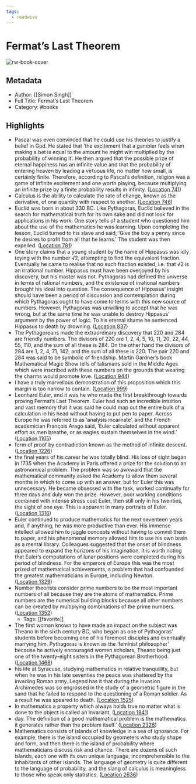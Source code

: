 ```yaml
---
tags:
  - readwise
---
```


# Fermat’s Last Theorem

![rw-book-cover](https://images-na.ssl-images-amazon.com/images/I/51dFb4TnT-L._SL200_.jpg)

## Metadata
- Author: [[Simon Singh]]
- Full Title: Fermat’s Last Theorem
- Category: #books

## Highlights
- Pascal was even convinced that he could use his theories to justify a belief in God. He stated that ‘the excitement that a gambler feels when making a bet is equal to the amount he might win multiplied by the probability of winning it’. He then argued that the possible prize of eternal happiness has an infinite value and that the probability of entering heaven by leading a virtuous life, no matter how small, is certainly finite. Therefore, according to Pascal’s definition, religion was a game of infinite excitement and one worth playing, because multiplying an infinite prize by a finite probability results in infinity. ([Location 741](https://readwise.io/to_kindle?action=open&asin=B009UKUGXC&location=741))
- Calculus is the ability to calculate the rate of change, known as the derivative, of one quantity with respect to another. ([Location 746](https://readwise.io/to_kindle?action=open&asin=B009UKUGXC&location=746))
- Euclid was born in about 330 BC. Like Pythagoras, Euclid believed in the search for mathematical truth for its own sake and did not look for applications in his work. One story tells of a student who questioned him about the use of the mathematics he was learning. Upon completing the lesson, Euclid turned to his slave and said, ‘Give the boy a penny since he desires to profit from all that he learns.’ The student was then expelled. ([Location 781](https://readwise.io/to_kindle?action=open&asin=B009UKUGXC&location=781))
- One story claims that a young student by the name of Hippasus was idly toying with the number √2, attempting to find the equivalent fraction. Eventually he came to realise that no such fraction existed, i.e. that √2 is an irrational number. Hippasus must have been overjoyed by his discovery, but his master was not. Pythagoras had defined the universe in terms of rational numbers, and the existence of irrational numbers brought his ideal into question. The consequence of Hippasus’ insight should have been a period of discussion and contemplation during which Pythagoras ought to have come to terms with this new source of numbers. However, Pythagoras was unwilling to accept that he was wrong, but at the same time he was unable to destroy Hippasus’ argument by the power of logic. To his eternal shame he sentenced Hippasus to death by drowning. ([Location 837](https://readwise.io/to_kindle?action=open&asin=B009UKUGXC&location=837))
- The Pythagoreans made the extraordinary discovery that 220 and 284 are friendly numbers. The divisors of 220 are 1, 2, 4, 5, 10, 11, 20, 22, 44, 55, 110, and the sum of all these is 284. On the other hand the divisors of 284 are 1, 2, 4, 71, 142, and the sum of all these is 220. The pair 220 and 284 was said to be symbolic of friendship. Martin Gardner’s book Mathematical Magic Show tells of talismans sold in the Middle Ages which were inscribed with these numbers on the grounds that wearing the charms would promote love. ([Location 944](https://readwise.io/to_kindle?action=open&asin=B009UKUGXC&location=944))
- I have a truly marvellous demonstration of this proposition which this margin is too narrow to contain. ([Location 999](https://readwise.io/to_kindle?action=open&asin=B009UKUGXC&location=999))
- Leonhard Euler, and it was he who made the first breakthrough towards proving Fermat’s Last Theorem. Euler had such an incredible intuition and vast memory that it was said he could map out the entire bulk of a calculation in his head without having to put pen to paper. Across Europe he was referred to as ‘analysis incarnate’, and the French academician François Arago said, ‘Euler calculated without apparent effort as men breathe, or as eagles sustain themselves in the wind.’ ([Location 1105](https://readwise.io/to_kindle?action=open&asin=B009UKUGXC&location=1105))
- form of proof by contradiction known as the method of infinite descent. ([Location 1226](https://readwise.io/to_kindle?action=open&asin=B009UKUGXC&location=1226))
- the final years of his career he was totally blind. His loss of sight began in 1735 when the Academy in Paris offered a prize for the solution to an astronomical problem. The problem was so awkward that the mathematical community asked the Academy to allow them several months in which to come up with an answer, but for Euler this was unnecessary. He became obsessed with the task, worked continually for three days and duly won the prize. However, poor working conditions combined with intense stress cost Euler, then still only in his twenties, the sight of one eye. This is apparent in many portraits of Euler. ([Location 1316](https://readwise.io/to_kindle?action=open&asin=B009UKUGXC&location=1316))
- Euler continued to produce mathematics for the next seventeen years and, if anything, he was more productive than ever. His immense intellect allowed him to juggle concepts without having to commit them to paper, and his phenomenal memory allowed him to use his own brain as a mental library. Colleagues suggested that the onset of blindness appeared to expand the horizons of his imagination. It is worth noting that Euler’s computations of lunar positions were completed during his period of blindness. For the emperors of Europe this was the most prized of mathematical achievements, a problem that had confounded the greatest mathematicians in Europe, including Newton. ([Location 1329](https://readwise.io/to_kindle?action=open&asin=B009UKUGXC&location=1329))
- Number theorists consider prime numbers to be the most important numbers of all because they are the atoms of mathematics. Prime numbers are the numerical building blocks because all other numbers can be created by multiplying combinations of the prime numbers. ([Location 1352](https://readwise.io/to_kindle?action=open&asin=B009UKUGXC&location=1352))
    - Tags: [[favorite]] 
- The first woman known to have made an impact on the subject was Theano in the sixth century BC, who began as one of Pythagoras’ students before becoming one of his foremost disciples and eventually marrying him. Pythagoras is known as the ‘feminist philosopher’ because he actively encouraged women scholars, Theano being just one of the twenty-eight sisters in the Pythagorean Brotherhood. ([Location 1468](https://readwise.io/to_kindle?action=open&asin=B009UKUGXC&location=1468))
- his life at Syracuse, studying mathematics in relative tranquillity, but when he was in his late seventies the peace was shattered by the invading Roman army. Legend has it that during the invasion Archimedes was so engrossed in the study of a geometric figure in the sand that he failed to respond to the questioning of a Roman soldier. As a result he was speared to death. ([Location 1525](https://readwise.io/to_kindle?action=open&asin=B009UKUGXC&location=1525))
- In mathematics a property which always holds true no matter what is done to the object is called an invariant. ([Location 1841](https://readwise.io/to_kindle?action=open&asin=B009UKUGXC&location=1841))
- day. The definition of a good mathematical problem is the mathematics it generates rather than the problem itself.’ ([Location 2328](https://readwise.io/to_kindle?action=open&asin=B009UKUGXC&location=2328))
- Mathematics consists of islands of knowledge in a sea of ignorance. For example, there is the island occupied by geometers who study shape and form, and then there is the island of probability where mathematicians discuss risk and chance. There are dozens of such islands, each one with its own unique language, incomprehensible to the inhabitants of other islands. The language of geometry is quite different to the language of probability, and the slang of calculus is meaningless to those who speak only statistics. ([Location 2636](https://readwise.io/to_kindle?action=open&asin=B009UKUGXC&location=2636))

